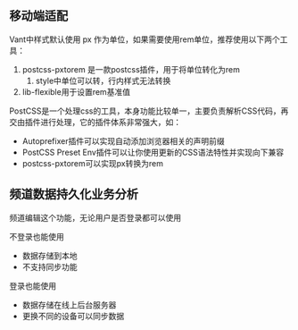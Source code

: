 ## 移动端适配

Vant中样式默认使用 px 作为单位，如果需要使用rem单位，推荐使用以下两个工具：

1. postcss-pxtorem 是一款postcss插件，用于将单位转化为rem
   1. style中单位可以转，行内样式无法转换
2. lib-flexible用于设置rem基准值

PostCSS是一个处理css的工具，本身功能比较单一，主要负责解析CSS代码，再交由插件进行处理，它的插件体系非常强大，如：

- Autoprefixer插件可以实现自动添加浏览器相关的声明前缀
- PostCSS Preset Env插件可以让你使用更新的CSS语法特性并实现向下兼容
- postcss-pxtorem可以实现px转换为rem

## 频道数据持久化业务分析

频道编辑这个功能，无论用户是否登录都可以使用

不登录也能使用

- 数据存储到本地
- 不支持同步功能

登录也能使用

- 数据存储在线上后台服务器
- 更换不同的设备可以同步数据
